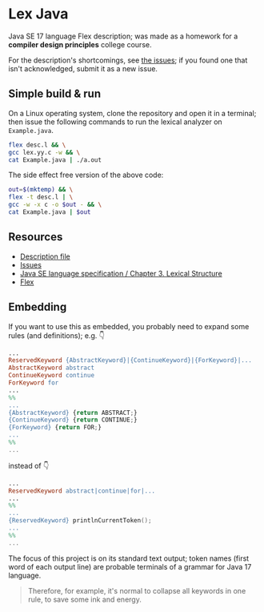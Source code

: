 # Lex Java

Java SE 17 language Flex description; was made as a homework for a **compiler design principles** college course.

For the description's shortcomings, see [the issues](https://github.com/agcom/lex-java/issues); if you found one that isn't acknowledged, submit it as a new issue.

## Simple build & run

On a Linux operating system, clone the repository and open it in a terminal; then issue the following commands to run the lexical analyzer on `Example.java`.

```sh
flex desc.l && \
gcc lex.yy.c -w && \
cat Example.java | ./a.out
```

The side effect free version of the above code:

```sh
out=$(mktemp) && \
flex -t desc.l | \
gcc -w -x c -o $out - && \
cat Example.java | $out
```

## Resources

- [Description file](desc.l)
- [Issues](https://github.com/agcom/lex-java/issues)
- [Java SE language specification / Chapter 3. Lexical Structure](https://docs.oracle.com/javase/specs/jls/se17/html/jls-3.html)
- [Flex](https://github.com/westes/flex)

## Embedding

If you want to use this as embedded, you probably need to expand some rules (and definitions); e.g. :point_down:

```lex
...
ReservedKeyword {AbstractKeyword}|{ContinueKeyword}|{ForKeyword}|...
AbstractKeyword abstract
ContinueKeyword continue
ForKeyword for
...
%%
...
{AbstractKeyword} {return ABSTRACT;}
{ContinueKeyword} {return CONTINUE;}
{ForKeyword} {return FOR;}
...
%%
...
```

instead of :point_down:

```lex
...
ReservedKeyword abstract|continue|for|...
...
%%
...
{ReservedKeyword} printlnCurrentToken();
...
%%
...
```

The focus of this project is on its standard text output; token names (first word of each output line) are probable terminals of a grammar for Java 17 language.

> Therefore, for example, it's normal to collapse all keywords in one rule, to save some ink and energy.
